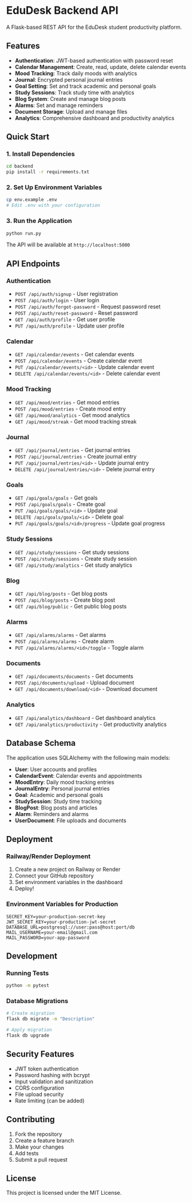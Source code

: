 # EduDesk Backend API

A Flask-based REST API for the EduDesk student productivity platform.

## Features

- **Authentication**: JWT-based authentication with password reset
- **Calendar Management**: Create, read, update, delete calendar events
- **Mood Tracking**: Track daily moods with analytics
- **Journal**: Encrypted personal journal entries
- **Goal Setting**: Set and track academic and personal goals
- **Study Sessions**: Track study time with analytics
- **Blog System**: Create and manage blog posts
- **Alarms**: Set and manage reminders
- **Document Storage**: Upload and manage files
- **Analytics**: Comprehensive dashboard and productivity analytics

## Quick Start

### 1. Install Dependencies

```bash
cd backend
pip install -r requirements.txt
```

### 2. Set Up Environment Variables

```bash
cp env.example .env
# Edit .env with your configuration
```

### 3. Run the Application

```bash
python run.py
```

The API will be available at `http://localhost:5000`

## API Endpoints

### Authentication
- `POST /api/auth/signup` - User registration
- `POST /api/auth/login` - User login
- `POST /api/auth/forgot-password` - Request password reset
- `POST /api/auth/reset-password` - Reset password
- `GET /api/auth/profile` - Get user profile
- `PUT /api/auth/profile` - Update user profile

### Calendar
- `GET /api/calendar/events` - Get calendar events
- `POST /api/calendar/events` - Create calendar event
- `PUT /api/calendar/events/<id>` - Update calendar event
- `DELETE /api/calendar/events/<id>` - Delete calendar event

### Mood Tracking
- `GET /api/mood/entries` - Get mood entries
- `POST /api/mood/entries` - Create mood entry
- `GET /api/mood/analytics` - Get mood analytics
- `GET /api/mood/streak` - Get mood tracking streak

### Journal
- `GET /api/journal/entries` - Get journal entries
- `POST /api/journal/entries` - Create journal entry
- `PUT /api/journal/entries/<id>` - Update journal entry
- `DELETE /api/journal/entries/<id>` - Delete journal entry

### Goals
- `GET /api/goals/goals` - Get goals
- `POST /api/goals/goals` - Create goal
- `PUT /api/goals/goals/<id>` - Update goal
- `DELETE /api/goals/goals/<id>` - Delete goal
- `PUT /api/goals/goals/<id>/progress` - Update goal progress

### Study Sessions
- `GET /api/study/sessions` - Get study sessions
- `POST /api/study/sessions` - Create study session
- `GET /api/study/analytics` - Get study analytics

### Blog
- `GET /api/blog/posts` - Get blog posts
- `POST /api/blog/posts` - Create blog post
- `GET /api/blog/public` - Get public blog posts

### Alarms
- `GET /api/alarms/alarms` - Get alarms
- `POST /api/alarms/alarms` - Create alarm
- `PUT /api/alarms/alarms/<id>/toggle` - Toggle alarm

### Documents
- `GET /api/documents/documents` - Get documents
- `POST /api/documents/upload` - Upload document
- `GET /api/documents/download/<id>` - Download document

### Analytics
- `GET /api/analytics/dashboard` - Get dashboard analytics
- `GET /api/analytics/productivity` - Get productivity analytics

## Database Schema

The application uses SQLAlchemy with the following main models:

- **User**: User accounts and profiles
- **CalendarEvent**: Calendar events and appointments
- **MoodEntry**: Daily mood tracking entries
- **JournalEntry**: Personal journal entries
- **Goal**: Academic and personal goals
- **StudySession**: Study time tracking
- **BlogPost**: Blog posts and articles
- **Alarm**: Reminders and alarms
- **UserDocument**: File uploads and documents

## Deployment

### Railway/Render Deployment

1. Create a new project on Railway or Render
2. Connect your GitHub repository
3. Set environment variables in the dashboard
4. Deploy!

### Environment Variables for Production

```env
SECRET_KEY=your-production-secret-key
JWT_SECRET_KEY=your-production-jwt-secret
DATABASE_URL=postgresql://user:pass@host:port/db
MAIL_USERNAME=your-email@gmail.com
MAIL_PASSWORD=your-app-password
```

## Development

### Running Tests

```bash
python -m pytest
```

### Database Migrations

```bash
# Create migration
flask db migrate -m "Description"

# Apply migration
flask db upgrade
```

## Security Features

- JWT token authentication
- Password hashing with bcrypt
- Input validation and sanitization
- CORS configuration
- File upload security
- Rate limiting (can be added)

## Contributing

1. Fork the repository
2. Create a feature branch
3. Make your changes
4. Add tests
5. Submit a pull request

## License

This project is licensed under the MIT License.
